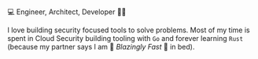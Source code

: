 💻 Engineer, Architect, Developer 👨‍💻

I love building security focused tools to solve problems. Most of my time is spent in Cloud Security building tooling with `Go` and forever learning `Rust` (because my partner says I am 🚀 *Blazingly Fast* 🚀 in bed).
